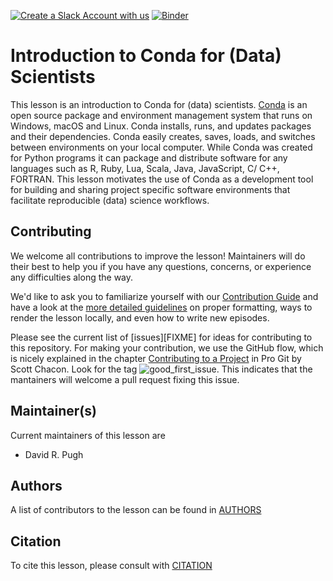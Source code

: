 [![Create a Slack Account with us](https://img.shields.io/badge/Create_Slack_Account-The_Carpentries-071159.svg)](https://swc-slack-invite.herokuapp.com/)
[![Binder](https://mybinder.org/badge_logo.svg)](https://mybinder.org/v2/gh/carpentries-incubator/introduction-to-conda-for-data-scientists/binder)

# Introduction to Conda for (Data) Scientists

This lesson is an introduction to Conda for (data) scientists. 
[Conda](https://docs.conda.io/projects/conda/en/latest/index.html) is  an open source package and 
environment management system that runs on Windows, macOS and Linux. Conda installs, runs, and 
updates packages and their dependencies. Conda easily creates, saves, loads, and switches between 
environments on your local computer. While Conda was created for Python programs it can package 
and distribute software for any languages such as R, Ruby, Lua, Scala, Java, JavaScript, C/ C++, 
FORTRAN. This lesson motivates the use of Conda as a development tool for building and sharing 
project specific software environments that facilitate reproducible (data) science workflows.

## Contributing

We welcome all contributions to improve the lesson! Maintainers will do their best to help you if you have any
questions, concerns, or experience any difficulties along the way.

We'd like to ask you to familiarize yourself with our [Contribution Guide](CONTRIBUTING.md) and have a look at
the [more detailed guidelines][lesson-example] on proper formatting, ways to render the lesson locally, and even
how to write new episodes.

Please see the current list of [issues][FIXME] for ideas for contributing to this
repository. For making your contribution, we use the GitHub flow, which is
nicely explained in the chapter [Contributing to a Project](http://git-scm.com/book/en/v2/GitHub-Contributing-to-a-Project) in Pro Git
by Scott Chacon.
Look for the tag ![good_first_issue](https://img.shields.io/badge/-good%20first%20issue-gold.svg). This indicates that the mantainers will welcome a pull request fixing this issue.  


## Maintainer(s)

Current maintainers of this lesson are 

* David R. Pugh


## Authors

A list of contributors to the lesson can be found in [AUTHORS](AUTHORS)

## Citation

To cite this lesson, please consult with [CITATION](CITATION)

[lesson-example]: https://carpentries.github.io/lesson-example
